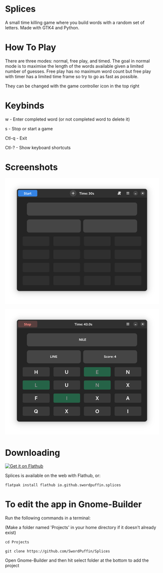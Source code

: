 # Splices

A small time killing game where you build words with a random set of letters. Made with GTK4 and Python.

# How To Play

There are three modes: normal, free play, and timed. The goal in normal mode is to maximise the length of the words available given a limited number of guesses. Free play has no maximum word count but free play with timer has a limited time frame so try to go as fast as possible. 

They can be changed with the game controller icon in the top right

# Keybinds

w - Enter completed word (or not completed word to delete it)

s - Stop or start a game

Ctl-q - Exit

Ctl-? - Show keyboard shortcuts

# Screenshots

![Screenshot](https://github.com/SwordPuffin/Splices/blob/master/data/Screenshot1.png)

![Screenshot](https://github.com/SwordPuffin/Splices/blob/master/data/Screenshot2.png)

# Downloading

<a href='https://flathub.org/apps/io.github.swordpuffin.splices'>
    <img width='240' alt='Get it on Flathub' src='https://flathub.org/api/badge?locale=en'/>
</a>

Splices is available on the web with Flathub, or:
```
flatpak install flathub io.github.swordpuffin.splices
```
# To edit the app in Gnome-Builder

Run the following commands in a terminal:

(Make a folder named 'Projects' in your home directory if it doesn't already exist)
```
cd Projects
```
```
git clone https://github.com/SwordPuffin/Splices
```
Open Gnome-Builder and then hit select folder at the bottom to add the project
